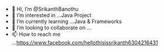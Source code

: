 - 👋 Hi, I’m @SrikanthBanothu
- 👀 I’m interested in ...Java Project
- 🌱 I’m currently learning ...Java & Frameworks
- 💞️ I’m looking to collaborate on ...
- 📫 How to reach me ...https://www.facebook.com/hellothisissrikanth6304216431

<!---
SrikanthBanothu/SrikanthBanothu is a ✨ special ✨ repository because its `README.md` (this file) appears on your GitHub profile.
You can click the Preview link to take a look at your changes.
--->
